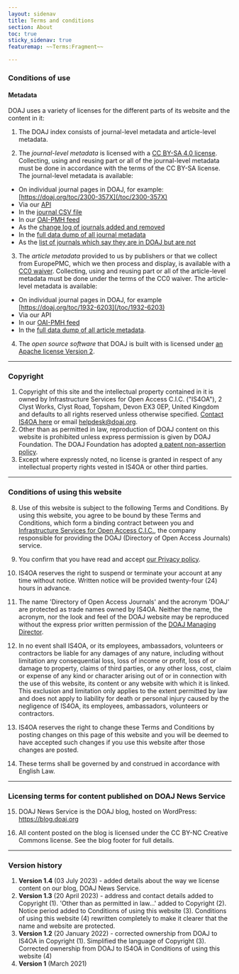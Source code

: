 ```yaml
---
layout: sidenav
title: Terms and conditions
section: About
toc: true
sticky_sidenav: true
featuremap: ~~Terms:Fragment~~

---
```


### Conditions of use

#### Metadata
DOAJ uses a variety of licenses for the different parts of its website and the content in it:

1. The DOAJ index consists of journal-level metadata and article-level metadata.

2. The *journal-level metadata* is licensed with a [CC BY-SA 4.0 license](https://creativecommons.org/licenses/by-sa/4.0/). Collecting, using and reusing part or all of the journal-level metadata must be done in accordance with the terms of the CC BY-SA license. The journal-level metadata is available:

  + On individual journal pages in DOAJ, for example: [https://doaj.org/toc/2300-357X](/toc/2300-357X)
  + Via our [API](/docs/api/)
  + In the [journal CSV file](/csv)
  + In our [OAI-PMH feed](/docs/oai-pmh)
  + As the [change log of journals added and removed](https://docs.google.com/spreadsheets/d/183mRBRqs2jOyP0qZWXN8dUd02D4vL0Mov_kgYF8HORM/edit#gid=0)
  + In the [full data dump of all journal metadata](/docs/public-data-dump/)
  + As the [list of journals which say they are in DOAJ but are not](https://docs.google.com/spreadsheets/d/1Y_Sza4rPDkf-NNX9kwiErGrKeNTM75md9B63A_gVpaQ/edit?usp=sharing)

3. The *article metadata* provided to us by publishers or that we collect from EuropePMC, which we then process and display, is available with a [CC0 waiver](https://creativecommons.org/publicdomain/zero/1.0/). Collecting, using and reusing part or all of the article-level metadata must be done under the terms of the CC0 waiver. The article-level metadata is available:

  + On individual journal pages in DOAJ, for example [https://doaj.org/toc/1932-6203](/toc/1932-6203)
  + Via our API
  + In our [OAI-PMH feed](/docs/oai-pmh)
  + In the [full data dump of all article metadata](/docs/public-data-dump/).

4. The *open source software* that DOAJ is built with is licensed under [an Apache license Version 2](https://github.com/DOAJ/doaj/blob/develop/LICENSE).

---

### Copyright

1. Copyright of this site and the intellectual property contained in it is owned by Infrastructure Services for Open Access C.I.C. ("IS4OA"), 2 Clyst Works, Clyst Road, Topsham, Devon EX3 0EP, United Kingdom and defaults to all rights reserved unless otherwise specified. [Contact IS4OA here](https://is4oa.org/contact-us/) or email helpdesk@doaj.org.
2. Other than as permitted in law, reproduction of DOAJ content on this website is prohibited unless express permission is given by DOAJ Foundation.  The DOAJ Foundation has adopted [a patent non-assertion policy](https://docs.google.com/document/d/1YclBTZEdSq2sw5ZlCB-e8KoVzuxJ071BydobEy0fSoE/edit?usp=sharing).
3. Except where expressly noted, no license is granted in respect of any intellectual property rights vested in IS4OA or other third parties.



---

### Conditions of using this website
8. Use of this website is subject to the following Terms and Conditions. By using this website, you agree to be bound by these Terms and Conditions, which form a binding contract between you and [Infrastructure Services for Open Access C.I.C.](https://is4oa.org/), the company responsible for providing the DOAJ (Directory of Open Access Journals) service.

9. You confirm that you have read and accept [our Privacy policy](/privacy/).

10. IS4OA reserves the right to suspend or terminate your account at any time without notice. Written notice will be provided twenty-four (24) hours in advance.

11. The name 'Directory of Open Access Journals' and the acronym 'DOAJ' are protected as trade names owned by IS4OA. Neither the name, the acronym, nor the look and feel of the DOAJ website may be reproduced without the express prior written permission of the [DOAJ Managing Director](mailto:helpdesk@doaj.org).

12. In no event shall IS4OA, or its employees, ambassadors, volunteers or contractors be liable for any damages of any nature, including without limitation any consequential loss, loss of income or profit, loss of or damage to property, claims of third parties, or any other loss, cost, claim or expense of any kind or character arising out of or in connection with the use of this website, its content or any website with which it is linked. This exclusion and limitation only applies to the extent permitted by law and does not apply to liability for death or personal injury caused by the negligence of IS4OA, its employees, ambassadors, volunteers or contractors.

13. IS4OA reserves the right to change these Terms and Conditions by posting changes on this page of this website and you will be deemed to have accepted such changes if you use this website after those changes are posted.

14. These terms shall be governed by and construed in accordance with English Law.

---

### Licensing terms for content published on DOAJ News Service
15. DOAJ News Service is the DOAJ blog, hosted on WordPress: https://blog.doaj.org

16. All content posted on the blog is licensed under the CC BY-NC Creative Commons license. See the blog footer for full details.

---

### Version history
1. **Version 1.4** (03 July 2023) - added details about the way we license content on our blog, DOAJ News Service.
2. **Version 1.3** (20 April 2023) - address and contact details added to Copyright (1). 'Other than as permitted in law...' added to Copyright (2). Notice period added to Conditions of using this website (3). Conditions of using this website (4) rewritten completely to make it clearer that the name and website are protected.
3. **Version 1.2** (20 January 2022) - corrected ownership from DOAJ to IS4OA in Copyright (1). Simplified the language of Copyright (3). Corrected ownership from DOAJ to IS4OA in Conditions of using this website (4)
4. **Version 1** (March 2021)


